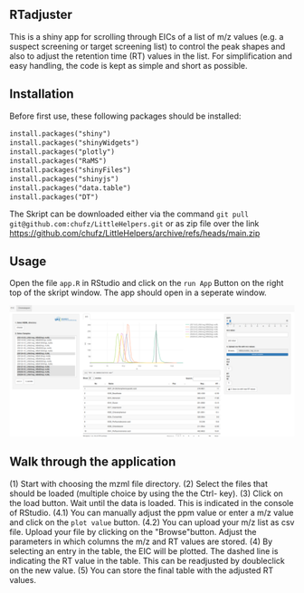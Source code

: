 ## RTadjuster

This is a shiny app for scrolling through EICs of a list of m/z values (e.g. a suspect screening or target screening list) to control the peak shapes and also to adjust the retention time (RT) values in the list.
For simplification and easy handling, the code is kept as simple and short as possible.

## Installation
Before first use, these following packages should be installed:

```{R}
install.packages("shiny")
install.packages("shinyWidgets")
install.packages("plotly")
install.packages("RaMS")
install.packages("shinyFiles")
install.packages("shinyjs")
install.packages("data.table")
install.packages("DT")
```

The Skript can be downloaded either via the command `git pull git@github.com:chufz/LittleHelpers.git` or as zip file over the link https://github.com/chufz/LittleHelpers/archive/refs/heads/main.zip


## Usage

Open the file `app.R` in RStudio and click on the `run App` Button on the right top of the skript window. The app should open in a seperate window.

![Example](www/layout.png)

## Walk through the application

(1) Start with choosing the mzml file directory. 
(2) Select the files that should be loaded (multiple choice by using the the Ctrl- key). 
(3) Click on the load button. Wait until the data is loaded. This is indicated in the console of RStudio. 
(4.1) You can manually adjust the ppm value or enter a m/z value and click on the `plot value` button. 
(4.2) You can upload your m/z list as csv file. Upload your file by clicking on the "Browse"button. Adjust the parameters in which columns the m/z and RT values are stored. 
(4) By selecting an entry in the table, the EIC will be plotted. The dashed line is indicating the RT value in the table. This can be readjusted by doubleclick on the new value. 
(5) You can store the final table with the adjusted RT values.

